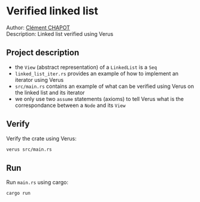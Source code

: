 # Verified linked list

Author: [Clément CHAPOT](mailto:clement@chapot.ovh) <br>
Description: Linked list verified using Verus

## Project description

- the `View` (abstract representation) of a `LinkedList` is a `Seq`
- `linked_list_iter.rs` provides an example of how to implement an iterator using Verus
- `src/main.rs` contains an example of what can be verified using Verus on the linked list and its iterator
- we only use two `assume` statements (axioms) to tell Verus what is the correspondance between a `Node` and its `View`

## Verify

Verify the crate using Verus:

```bash
verus src/main.rs
```

## Run

Run `main.rs` using cargo:

```bash
cargo run
```
